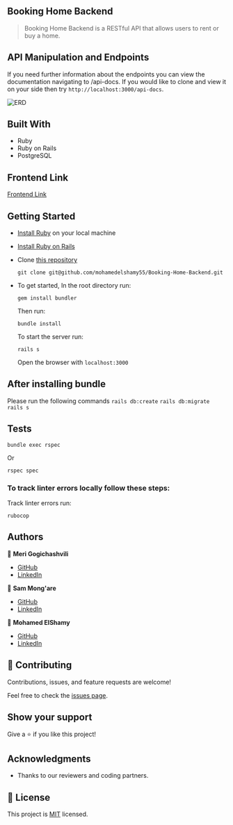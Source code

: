 ## Booking Home Backend
> Booking Home Backend is a RESTful API that allows users to rent or buy a home.

## API Manipulation and Endpoints

If you need further information about the endpoints you can view the documentation navigating to /api-docs.
If you would like to clone and view it on your side then try `http://localhost:3000/api-docs`.

![ERD](https://user-images.githubusercontent.com/39459774/168259420-3f46595f-2409-43c2-97f7-5226e076bd4c.png)

## Built With

- Ruby
- Ruby on Rails
- PostgreSQL

## Frontend Link

[Frontend Link](https://github.com/mohamedelshamy55/Booking-Home-Frontend)

## Getting Started

- [Install Ruby](https://www.ruby-lang.org/en/documentation/installation/) on your local machine 
- [Install Ruby on Rails](https://guides.rubyonrails.org/v5.1/getting_started.html)
- Clone [this repository](https://github.com/mohamedelshamy55/Booking-Home-Backend.git)
  ```
  git clone git@github.com/mohamedelshamy55/Booking-Home-Backend.git
  ```
- To get started, In the root directory run:
  ```
  gem install bundler
  ```
  Then run:
  ```
  bundle install
  ```
  To start the server run: 

  ```
  rails s
  ```
  Open the browser with `localhost:3000`

  
## After installing bundle

Please run the following commands `rails db:create` `rails db:migrate` `rails s`

## Tests
```
bundle exec rspec
```
Or
```
rspec spec
```
### To track linter errors locally follow these steps:  

Track linter errors run:
```
rubocop
```

## Authors

:woman: **Meri Gogichashvili**

- [GitHub](https://github.com/Meri-MG)
- [LinkedIn](https://www.linkedin.com/in/meri-gogichashvili/)

:man: **Sam Mong'are**
- [GitHub](https://github.com/Mosams)
- [LinkedIn](https://www.linkedin.com/in/samwel-mongare/)

:man: **Mohamed ElShamy**
- [GitHub](https://github.com/mohamedelshamy55)
- [LinkedIn](https://www.linkedin.com/in/mohamedelshamy85/)

## 🤝 Contributing

Contributions, issues, and feature requests are welcome!

Feel free to check the [issues page](https://github.com/mohamedelshamy55/Booking-Home-Backend/issues).

## Show your support

Give a ⭐️ if you like this project!

## Acknowledgments

- Thanks to our reviewers and coding partners.

## 📝 License

This project is [MIT](./MIT.md) licensed.
